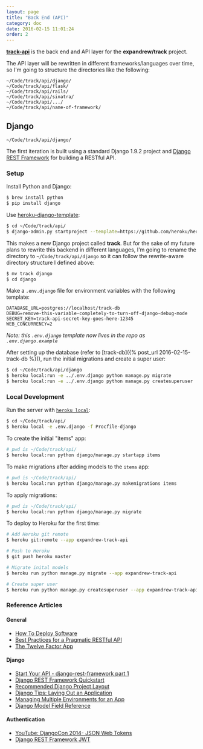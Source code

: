 ```yaml
---
layout: page
title: "Back End (API)"
category: doc
date: 2016-02-15 11:01:24
order: 2
---
```


[**track-api**](http://github.com/expandrew/track-api) is the back end and API layer for the **expandrew/track** project.

The API layer will be rewritten in different frameworks/languages over time, so I'm going to structure the directories like the following:

`~/Code/track/api/django/`  
`~/Code/track/api/flask/`  
`~/Code/track/api/rails/`  
`~/Code/track/api/sinatra/`  
`~/Code/track/api/.../`  
`~/Code/track/api/name-of-framework/`  

## Django
`~/Code/track/api/django/`  

The first iteration is built using a standard Django 1.9.2 project and [Django REST Framework](http://www.django-rest-framework.org/) for building a RESTful API.

### Setup

Install Python and Django:

~~~bash
$ brew install python
$ pip install django
~~~

Use [heroku-django-template](https://github.com/heroku/heroku-django-template):

~~~bash
$ cd ~/Code/track/api/
$ django-admin.py startproject --template=https://github.com/heroku/heroku-django-template/archive/master.zip --name=Procfile-django track
~~~

This makes a new Django project called **track**. But for the sake of my future plans to rewrite this backend in different languages, I'm going to rename the directory to `~/Code/track/api/django` so it can follow the rewrite-aware directory structure I defined above:

~~~bash
$ mv track django
$ cd django
~~~

Make a `.env.django` file for environment variables with the following template:

~~~
DATABASE_URL=postgres://localhost/track-db
DEBUG=remove-this-variable-completely-to-turn-off-django-debug-mode
SECRET_KEY=track-api-secret-key-goes-here-12345
WEB_CONCURRENCY=2
~~~

_Note: this `.env.django` template now lives in the repo as `.env.django.example`_

After setting up the database (refer to [track-db]({% post_url 2016-02-15-track-db %})), run the initial migrations and create a super user:

~~~bash
$ cd ~/Code/track/api/django
$ heroku local:run -e ../.env.django python manage.py migrate
$ heroku local:run -e ../.env.django python manage.py createsuperuser
~~~

### Local Development

Run the server with [`heroku local`](https://devcenter.heroku.com/articles/heroku-local):

~~~bash
$ cd ~/Code/track/api/
$ heroku local -e .env.django -f Procfile-django
~~~

To create the initial "items" app:

~~~bash
# pwd is ~/Code/track/api/
$ heroku local:run python django/manage.py startapp items
~~~

To make migrations after adding models to the `items` app:

~~~bash
# pwd is ~/Code/track/api/
$ heroku local:run python django/manage.py makemigrations items
~~~

To apply migrations:

~~~bash
# pwd is ~/Code/track/api/
$ heroku local:run python django/manage.py migrate
~~~

To deploy to Heroku for the first time:

~~~bash
# Add Heroku git remote
$ heroku git:remote --app expandrew-track-api

# Push to Heroku
$ git push heroku master

# Migrate inital models
$ heroku run python manage.py migrate --app expandrew-track-api

# Create super user
$ heroku run python manage.py createsuperuser --app expandrew-track-api
~~~

### Reference Articles

#### General

- [How To Deploy Software](https://zachholman.com/posts/deploying-software)
- [Best Practices for a Pragmatic RESTful API](http://www.vinaysahni.com/best-practices-for-a-pragmatic-restful-api)
- [The Twelve Factor App](http://12factor.net/)

#### Django

- [Start Your API - django-rest-framework part 1](https://godjango.com/41-start-your-api-django-rest-framework-part-1/)
- [Django REST Framework Quickstart](http://www.django-rest-framework.org/#quickstart)
- [Recommended Django Project Layout](http://www.revsys.com/blog/2014/nov/21/recommended-django-project-layout/)
- [Django Tips: Laying Out an Application](http://www.b-list.org/weblog/2006/sep/10/django-tips-laying-out-application/)
- [Managing Multiple Environments for an App](https://devcenter.heroku.com/articles/multiple-environments)
- [Django Model Field Reference](https://docs.djangoproject.com/en/1.9/ref/models/fields/)

#### Authentication

- [YouTube: DjangoCon 2014- JSON Web Tokens](https://www.youtube.com/watch?v=825hodQ61bg)
- [Django REST Framework JWT](http://getblimp.github.io/django-rest-framework-jwt/)